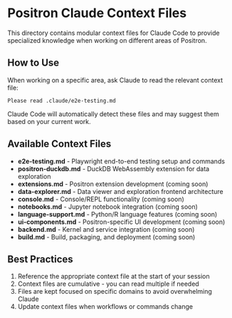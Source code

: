 # Positron Claude Context Files

This directory contains modular context files for Claude Code to provide specialized knowledge when working on different areas of Positron.

## How to Use

When working on a specific area, ask Claude to read the relevant context file:

```
Please read .claude/e2e-testing.md
```

Claude Code will automatically detect these files and may suggest them based on your current work.

## Available Context Files

- **e2e-testing.md** - Playwright end-to-end testing setup and commands
- **positron-duckdb.md** - DuckDB WebAssembly extension for data exploration
- **extensions.md** - Positron extension development (coming soon)
- **data-explorer.md** - Data viewer and exploration frontend architecture
- **console.md** - Console/REPL functionality (coming soon)
- **notebooks.md** - Jupyter notebook integration (coming soon)
- **language-support.md** - Python/R language features (coming soon)
- **ui-components.md** - Positron-specific UI development (coming soon)
- **backend.md** - Kernel and service integration (coming soon)
- **build.md** - Build, packaging, and deployment (coming soon)

## Best Practices

1. Reference the appropriate context file at the start of your session
2. Context files are cumulative - you can read multiple if needed
3. Files are kept focused on specific domains to avoid overwhelming Claude
4. Update context files when workflows or commands change